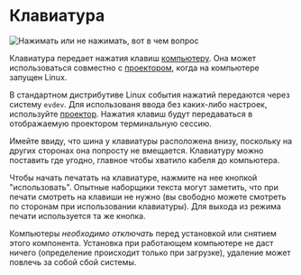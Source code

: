# Клавиатура
![Нажимать или не нажимать, вот в чем вопрос](block:oc2:keyboard)

Клавиатура передает нажатия клавиш [компьютеру](computer.md). Она может использоваться совместно с [проектором](projector.md), когда на компьютере запущен Linux.

В стандартном дистрибутиве Linux события нажатий передаются через систему `evdev`. Для использованя ввода без каких-либо настроек, используйте [проектор](projector.md). Нажатия клавиш будут передаваться в отображаемую проектором терминальную сессию.

Имейте ввиду, что шина у клавиатуры расположена внизу, поскольку на других сторонах она попросту не вмещается. Клавиатуру можно поставить где угодно, главное чтобы хватило кабеля до компьютера.

Чтобы начать печатать на клавиатуре, нажмите на нее кнопкой "использовать". Опытные наборщики текста могут заметить, что при печати смотреть на клавиши не нужно (вы свободно можете смотреть по сторонам при использовании клавиатуры). Для выхода из режима печати используется та же кнопка.

Компьютеры *необходимо отключать* перед установкой или снятием этого компонента. Установка при работающем компьютере не даст ничего (определение происходит только при загрузке), удаление может повлечь за собой сбой системы.